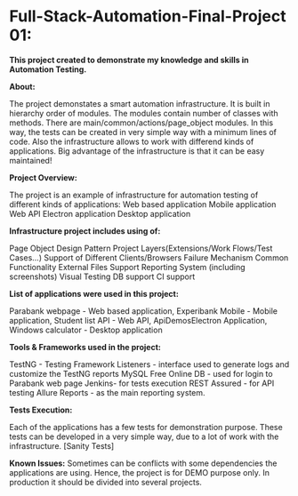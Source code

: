 # Full-Stack-Automation-Final-Project 01: 

**This project created to demonstrate my knowledge and skills in Automation Testing.**

**About:**

The project demonstates a smart automation infrastructure. It is built in hierarchy order of modules. The modules contain number of classes with methods. There are main/common/actions/page_object modules. In this way, the tests can be created in very simple way with a minimum lines of code. Also the infrastructure allows to work with differend kinds of applications. Big advantage of the infrastructure is that it can be easy maintained!

**Project Overview:**

The project is an example of infrastructure for automation testing of different kinds of applications: Web based application Mobile application Web API Electron application Desktop application

**Infrastructure project includes using of:**

Page Object Design Pattern Project Layers(Extensions/Work Flows/Test Cases...) Support of Different Clients/Browsers Failure Mechanism Common Functionality External Files Support Reporting System (including screenshots) Visual Testing DB support CI support


**List of applications were used in this project:**

Parabank webpage - Web based application, Experibank Mobile  - Mobile application, Student list API - Web API, ApiDemosElectron Application, Windows calculator - Desktop application

**Tools & Frameworks used in the project:**

TestNG - Testing Framework Listeners - interface used to generate logs and customize the TestNG reports MySQL Free Online DB - used for login to Parabank web page Jenkins- for tests execution REST Assured - for API testing Allure Reports - as the main reporting system.

**Tests Execution:**

Each of the applications has a few tests for demonstration purpose. These tests can be developed in a very simple way, due to a lot of work with the infrastructure. [Sanity Tests]

**Known Issues:** Sometimes can be conflicts with some dependencies the applications are using. Hence, the project is for DEMO purpose only. In production it should be divided into several projects.


